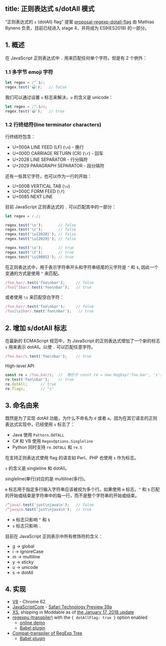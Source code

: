 title: 正则表达式 s/dotAll 模式
---

“正则表达式的 `s` (dotAll) flag” 提案 [proposal-regexp-dotall-flag](https://github.com/tc39/proposal-regexp-dotall-flag) 由 Mathias Bynens 负责，目前已经进入 stage 4，并将成为 ES9(ES2018) 的一部分。

## 1. 概述

在 JavaScript 正则表达式中 `.` 用来匹配任何单个字符。但是有 2 个例外：

### 1.1 多字节 emoji 字符

```js
let regex = /^.$/;
regex.test('😀');   // false
```

我们可以通过设置 `u` 标志来解决，`u` 的含义是 unicode：

```js
let regex = /^.$/u;
regex.test('😀');   // true
```

### 1.2 行终结符(line terminator characters)

行终结符包含：

- U+000A LINE FEED (LF) (`\n`) - 换行
- U+000D CARRIAGE RETURN (CR) (`\r`) - 回车
- U+2028 LINE SEPARATOR - 行分隔符
- U+2029 PARAGRAPH SEPARATOR - 段分隔符

还有一些其它字符，也可以作为一行的开始：

- U+000B VERTICAL TAB (`\v`)
- U+000C FORM FEED (`\f`)
- U+0085 NEXT LINE

目前 JavaScript 正则表达式的 `.` 可以匹配其中的一部分：

```js
let regex = /./;

regex.test('\n');       // false
regex.test('\r');       // false
regex.test('\u{2028}'); // false
regex.test('\u{2029}'); // false

regex.test('\v');       // true
regex.test('\f');       // true
regex.test('\u{0085}'); // true
```

在正则表达式中，用于表示字符串开头和字符串结尾的元字符是 `^` 和 `$`, 因此一个变通的方式是使用 `^` 来匹配。

```js
/foo.bar/.test('foo\nbar');     // false
/foo[^]bar/.test('foo\nbar');   // true
```

或者使用 `\s` 来匹配空白字符：

```js
/foo.bar/.test('foo\nbar');     // false
/foo[\s]bar/.test('foo\nbar');   // true
```

## 2. 增加 s/dotAll 标志

在最新的 ECMAScript 规范中，为 JavaScript 的正则表达式增加了一个新的标志 `s` 用来表示 dotAll。以使 `.` 可以匹配任意字符。

```js
/foo.bar/s.test('foo\nbar');    // true
```

High-level API

```js
const re = /foo.bar/s;  //  等价于 const re = new RegExp('foo.bar', 's');
re.test('foo\nbar');    // true
re.dotAll;      // true
re.flags;       // "s"
```

## 3. 命名由来

既然是为了实现 dotAll 功能，为什么不命名为 `d` 或者 `a`。因为在其它语言的正则表达式实现中，已经使用 `s` 标志了：

- Java 使用 `Pattern.DOTALL`
- C# 和 VB 使用 `RegexOptions.Singleline`
- Python 同时支持 `re.DOTALL` 和 `re.S`

在支持正则表达式使用 flag 的语言如 Perl、PHP 也使用 `s` 作为标志。

`s` 的含义是 singleline 和 dotAll。

singleline(单行)对应的是 multiline(多行)。

`m` 标志用于指定多行输入字符串应该被视为多个行。如果使用 `m` 标志，`^` 和 `$` 匹配的开始或结束是字符串中的每一行，而不是整个字符串的开始或结束。

```js
/^java/.test('just\njava\n');   // false
/^java/m.test('just\njava\n');  // true
```

- `m` 标志只影响 `^` 和 `$`
- `s` 标志只影响 `.`

目前在 JavaScript 正则表示中所有修饰符的含义：

- g → global
- i → ignoreCase
- m → multiline
- y → sticky
- u → unicode
- s → dotAll

## 4. 实现

- [V8](https://bugs.chromium.org/p/v8/issues/detail?id=6172) - Chrome 62
- [JavaScriptCore](https://bugs.webkit.org/show_bug.cgi?id=172634) - [Safari Technology Preview 39a](https://developer.apple.com/safari/technology-preview/release-notes/)
- [XS](https://github.com/Moddable-OpenSource/moddable/blob/public/xs/sources/xsre.c), shipping in Moddable as of [the January 17, 2018 update](http://blog.moddable.tech/blog/january-17-2017-big-update-to-moddable-sdk/)
- [regexpu (transpiler)](https://github.com/mathiasbynens/regexpu) with the `{ dotAllFlag: true }` option enabled
  - [online demo](https://mothereff.in/regexpu#input=const+regex+%3D+/foo.bar/s%3B%0Aconsole.log%28%0A++regex.test%28%27foo%5Cnbar%27%29%0A%29%3B%0A//+%E2%86%92+true&dotAllFlag=1)
  - [Babel plugin](https://github.com/mathiasbynens/babel-plugin-transform-dotall-regex)
- [Compat-transpiler of RegExp Tree](https://github.com/dmitrysoshnikov/regexp-tree#using-compat-transpiler-api)
  - [Babel plugin](https://github.com/dmitrysoshnikov/babel-plugin-transform-modern-regexp)
